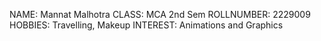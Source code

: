 NAME: Mannat Malhotra
CLASS: MCA 2nd Sem
ROLLNUMBER: 2229009
HOBBIES: Travelling, Makeup
INTEREST: Animations and Graphics
